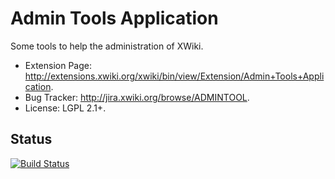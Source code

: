 Admin Tools Application
=================

Some tools to help the administration of XWiki.

* Extension Page: http://extensions.xwiki.org/xwiki/bin/view/Extension/Admin+Tools+Application.
* Bug Tracker: http://jira.xwiki.org/browse/ADMINTOOL.
* License: LGPL 2.1+.

## Status
[![Build Status](http://ci.xwiki.org/buildStatus/icon?job=Contrib%20-%20Admin%20Tools%20Application)](http://ci.xwiki.org/job/Contrib%20-%20Admin%20Tools%20Application/)
